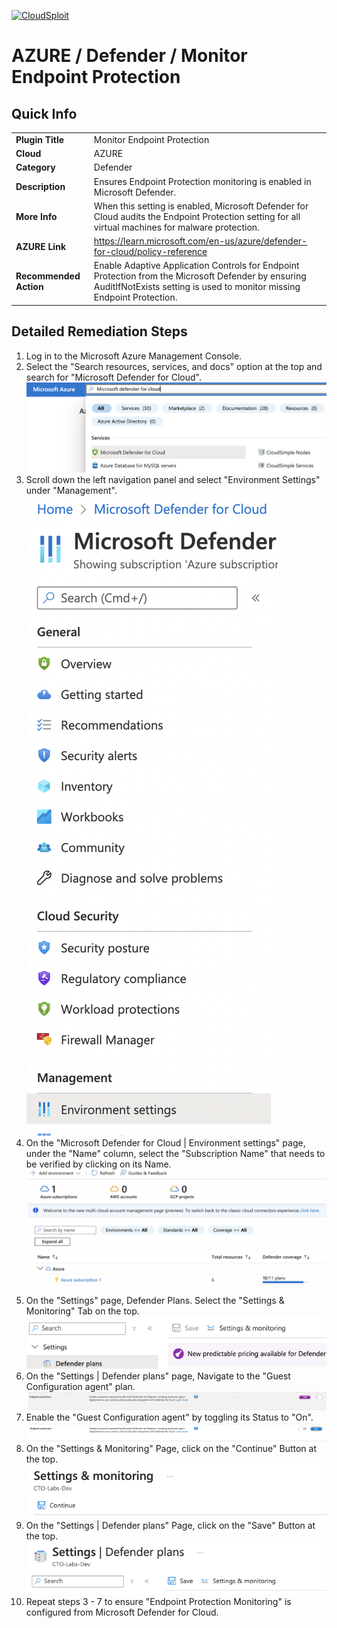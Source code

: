[![CloudSploit](https://cloudsploit.com/img/logo-new-big-text-100.png "CloudSploit")](https://cloudsploit.com)

# AZURE / Defender / Monitor Endpoint Protection

## Quick Info

| |                                                                                                                                                                           |
|-|---------------------------------------------------------------------------------------------------------------------------------------------------------------------------|
| **Plugin Title** | Monitor Endpoint Protection                                                                                                                                               |
| **Cloud** | AZURE                                                                                                                                                                     |
| **Category** | Defender                                                                                                                                                                  |
| **Description** | Ensures Endpoint Protection monitoring is enabled in Microsoft Defender.                                                                                                             |
| **More Info** | When this setting is enabled, Microsoft Defender for Cloud audits the Endpoint Protection setting for all virtual machines for malware protection.                                            |
| **AZURE Link** | https://learn.microsoft.com/en-us/azure/defender-for-cloud/policy-reference                                                                                 |
| **Recommended Action** | Enable Adaptive Application Controls for Endpoint Protection from the Microsoft Defender by ensuring AuditIfNotExists setting is used to monitor missing Endpoint Protection. |

## Detailed Remediation Steps
1. Log in to the Microsoft Azure Management Console.
2. Select the "Search resources, services, and docs" option at the top and search for "Microsoft Defender for Cloud". </br> <img src="/resources/azure/defender/monitor-endpoint-protection/step2.png"/>
3. Scroll down the left navigation panel and select "Environment Settings" under "Management".</br> <img src="/resources/azure/defender/monitor-endpoint-protection/step3.png"/>
4. On the "Microsoft Defender for Cloud | Environment settings" page, under the "Name" column, select the "Subscription Name" that needs to be verified by clicking on its Name.</br> <img src="/resources/azure/defender/monitor-endpoint-protection/step4.png"/>
5. On the "Settings" page, Defender Plans. Select the "Settings & Monitoring" Tab on the top.</br> <img src="/resources/azure/defender/monitor-endpoint-protection/step5.png"/>
6. On the "Settings | Defender plans" page, Navigate to the "Guest Configuration agent" plan.</br> <img src="/resources/azure/defender/monitor-endpoint-protection/step6.png"/>
7. Enable the "Guest Configuration agent" by toggling its Status to "On".</br>  <img src="/resources/azure/defender/monitor-endpoint-protection/step7.png"/>
8. On the "Settings & Monitoring" Page, click on the "Continue" Button at the top.</br>  <img src="/resources/azure/defender/monitor-endpoint-protection/step8.png"/>
9. On the "Settings | Defender plans" Page, click on the "Save" Button at the top.</br>  <img src="/resources/azure/defender/monitor-endpoint-protection/step9.png"/>
10. Repeat steps 3 - 7 to ensure "Endpoint Protection Monitoring" is configured from Microsoft Defender for Cloud.</br>
